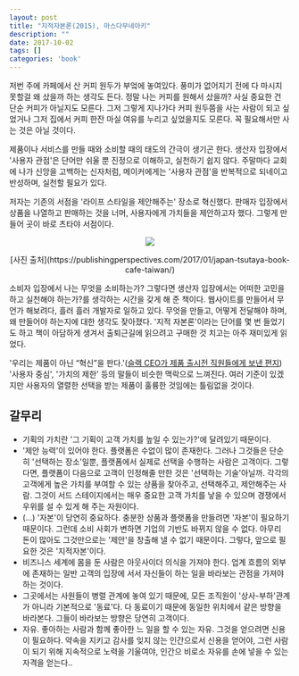 ```yaml
---
layout: post
title: "지적자본론(2015), 마스다무네아키"
description: ""
date: 2017-10-02
tags: []
categories: 'book'
---
```


저번 주에 카페에서 산 커피 원두가 부엌에 놓여있다. 풍미가 없어지기 전에 다 마시지 못할걸 왜 샀을까 하는 생각도 든다. 정말 나는 커피를 원해서 샀을까? 사실 중요한 건 단순 커피가 아닐지도 모른다. 그저 그렇게 지나가다 커피 원두쯤을 사는 사람이 되고 싶었거나 그저 집에서 커피 한잔 마실 여유를 누리고 싶었을지도 모른다. 꼭 필요해서만 사는 것은 아닐 것이다.

제품이나 서비스를 만들 때와 소비할 때의 태도의 간극이 생기곤 한다. 생산자 입장에서 '사용자 관점'은 단어만 쉬울 뿐 진정으로 이해하고, 실천하기 쉽지 않다. 주말마다 교회에 나가 신앙을 고백하는 신자처럼, 메이커에게는 '사용자 관점'을 반복적으로 되네이고 반성하며, 실천할 필요가 있다.

저자는 기존의 서점을 '라이프 스타일을 제안해주는' 장소로 혁신했다. 판매자 입장에서 상품을 나열하고 판매하는 것을 너머, 사용자에게 가치들을 제안하고자 했다. 그렇게 만들어 곳이 바로 츠타야 서점이다.


<p align="center"><img src="https://holdonnn.github.io/assets/img/book/tsutaya.jpg
"></p>
<p align="center">[사진 출처](https://publishingperspectives.com/2017/01/japan-tsutaya-book-cafe-taiwan/)</p>


소비자 입장에서 나는 무엇을 소비하는가? 그렇다면 생산자 입장에서는 어떠한 고민을 하고 실천해야 하는가?를  생각하는 시간을 갖게 해 준 책이다. 웹사이트를 만들어서 무언가 해보려다, 흘러 흘러 개발자로 일하고 있다. 무엇을 만들고, 어떻게 전달해야 하며, 왜 만들어야 하는지에 대한 생각도 잦아졌다. '지적 자본론'이라는 단어를 몇 번 들었기도 하고 책이 아담하게 생겨서 출퇴근길에 읽으려고 구매한 것 치고는 아주 재미있게 읽었다.

'우리는 제품이 아닌 “혁신”을 판다.'([슬랙 CEO가 제품 출시전 직원들에게 보낸 편지](https://someto.wordpress.com/2015/04/02/slack-ceo%EA%B0%80-%EC%A0%9C%ED%92%88-%EC%B6%9C%EC%8B%9C%EC%A0%84-%EC%A7%81%EC%9B%90%EB%93%A4%EC%97%90%EA%B2%8C-%EB%B3%B4%EB%82%B8-%ED%8E%B8%EC%A7%80/)) '사용자 중심', '가치의 제한' 등의 말들이 비슷한 맥락으로 느껴진다. 여러 기준이 있겠지만 사용자의 열렬한 선택을 받는 제품이 훌륭한 것임에는 틀림없을 것이다.


## 갈무리

- 기획의 가치란 '그 기획이 고객 가치를 높일 수 있는가?'에 달려있기 때문이다. 
- '제안 능력'이 있어야 한다. 플랫폼은 수없이 많이 존재한다. 그러나 그것들은 단순히 '선택하는 장소'일뿐, 플랫폼에서 실제로 선택을 수행하는 사람은 고객이다. 그렇다면, 플랫폼이 다음으로 고객이 인정해줄 만한 것은 '선택하는 기술'아닐까. 각각의 고객에게 높은 가치를 부여할 수 있는 상품을 찾아주고, 선택해주고, 제안해주는 사람. 그것이 서드 스테이지에서는 매우 중요한 고객 가치를 낳을 수 있으며 경쟁에서 우위를 설 수 있게 해 주는 자원이다. 
- (...) '자본'이 당연히 중요하다. 충분한 상품과 플랫폼을 만들려면 '자본'이 필요하기 때문이다. 그런데 소비 사회가 변하면 기업의 기반도 바뀌지 않을 수 없다. 아무리 돈이 많아도 그것만으로는 '제안'을 창출해 낼 수 없기 때문이다. 그렇다, 앞으로 필요한 것은 '지적자본'이다. 
- 비즈니스 세계에 몸을 둔 사람은 아웃사이더 의식을 가져야 한다. 업계 흐름의 외부에 존재하는 일반 고객의 입장에 서서 자신들이 하는 일을 바라보는 관점을 가져야 하는 것이다. 
- 그곳에서는 사원들이 병렬 관계에 놓여 있기 때문에, 모든 조직원이 '상사-부하'관계가 아니라 기본적으로 '동료'다. 다 동료이기 때문에 동일한 위치에서 같은 방향을 바라본다. 그들이 바라보는 방향은 당연히 고객이다. 
- 자유. 좋아하는 사람과 함께 좋아한 느 일을 할 수 있는 자유. 그것을 얻으려면 신용이 필요하다. 약속을 지키고 감사를 잊지 않는 인간으로서 신용을 얻어야, 그런 사람이 되기 위해 지속적으로 노력을 기울여야, 인간으 비로소 자유를 손에 넣을 수 있는 자격을 얻는다..